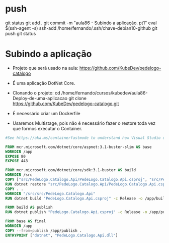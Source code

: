 
# ##############################################################################################################################################################
# ##############################################################################################################################################################
# ##############################################################################################################################################################
# ##############################################################################################################################################################
# push

git status
git add .
git commit -m "aula86 - Subindo a aplicação. pt1"
eval $(ssh-agent -s)
ssh-add /home/fernando/.ssh/chave-debian10-github
git push
git status


# ##############################################################################################################################################################
# ##############################################################################################################################################################
# ##############################################################################################################################################################
# ##############################################################################################################################################################
# Subindo a aplicação

- Projeto que será usado na aula:
<https://github.com/KubeDev/pedelogo-catalogo>

- É uma aplicação DotNet Core.

- Clonando o projeto:
cd /home/fernando/cursos/kubedev/aula86-Deploy-de-uma-aplicacao
git clone https://github.com/KubeDev/pedelogo-catalogo.git



- É necessário criar um Dockerfile
- Usaremos Multistage, pois não é necessário fazer o restore toda vez que formos executar o Container.


~~~~Dockerfile
#See https://aka.ms/containerfastmode to understand how Visual Studio uses this Dockerfile to build your images for faster debugging.

FROM mcr.microsoft.com/dotnet/core/aspnet:3.1-buster-slim AS base
WORKDIR /app
EXPOSE 80
EXPOSE 443

FROM mcr.microsoft.com/dotnet/core/sdk:3.1-buster AS build
WORKDIR /src
COPY ["src/PedeLogo.Catalogo.Api/PedeLogo.Catalogo.Api.csproj", "src/PedeLogo.Catalogo.Api/"]
RUN dotnet restore "src/PedeLogo.Catalogo.Api/PedeLogo.Catalogo.Api.csproj"
COPY . .
WORKDIR "/src/src/PedeLogo.Catalogo.Api"
RUN dotnet build "PedeLogo.Catalogo.Api.csproj" -c Release -o /app/build

FROM build AS publish
RUN dotnet publish "PedeLogo.Catalogo.Api.csproj" -c Release -o /app/publish

FROM base AS final
WORKDIR /app
COPY --from=publish /app/publish .
ENTRYPOINT ["dotnet", "PedeLogo.Catalogo.Api.dll"]
~~~~
